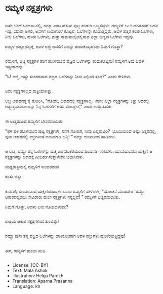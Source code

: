 # ರಮ್ಯಳ ನಕ್ಷತ್ರಗಳು

##
ಬಹು ಹಿಂದೆ ಒಂದೂರಿನಲ್ಲಿ, ರಮ್ಯಾ ಎಂಬ ಹೆಸರಿನ ಪುಟ್ಟ ಹುಡುಗಿ ಒಬ್ಬಳಿದ್ದಳು. ರಮ್ಯಳಿಗೆ ಕಿವಿ ಓಲೆಗಳೆಂದರೆ ಬಹಳ ಇಷ್ಟ. ಯಾರೇ ಆಗಲಿ, ಅವಳಿಗೆ ಉಡುಗೊರೆ ಕೊಟ್ಟರೆ, ಓಲೆಗಳನ್ನೇ ಕೊಡುತ್ತಿದ್ದರು. ಅವಳ ಹತ್ತಿರ ಕೆಂಪು ಓಲೆಗಳು, ನೀಲಿ ಓಲೆಗಳು, ಹಸಿರು ಓಲೆಗಳು, ಮತ್ತು ಕಾಮನಬಿಲ್ಲಿನಲ್ಲಿರುವ ಎಲ್ಲಾ ಬಣ್ಣದ ಓಲೆಗಳು ಇದ್ದವು. 

ರಮ್ಯಳ ಹುಟ್ಟುಹಬ್ಬಕ್ಕೆ, ಅವಳ ಅಜ್ಜಿ ಅವಳಿಗೆ ಏನನ್ನು ತಂದುಕೊಟ್ಟರೆಂದು ನಿಮಗೆ ಗೊತ್ತಾ? 

##
ರಮ್ಯಳಿಗೆ, ಅಜ್ಜಿ ನಕ್ಷತ್ರಗಳ ಹಾಗೆ ಹೊಳೆಯುವ ವಜ್ರದ ಓಲೆಗಳನ್ನು ತಂದುಕೊಟ್ಟರು! ರಮ್ಯಳಿಗೆ ಅವು ಬಹಳ ಇಷ್ಟವಾದವು. 

"ಓ! ಅಜ್ಜಿ, ಇಷ್ಟು ಸುಂದರವಾದ ವಜ್ರದ ಓಲೆಗಳನ್ನು ನೀನು ಎಲ್ಲಿಂದ ತಂದೆ?" ಎಂದು ಕೇಳಿದಳು. 

##
ಅದು ನಕ್ಷತ್ರಗಳಿಲ್ಲದ ರಾತ್ರಿಯಾಗಿತ್ತು. 

ಅಜ್ಜಿ ಆಕಾಶದತ್ತ ಕೈ ತೋರಿಸಿ, "ನೋಡು, ಆಕಾಶದಲ್ಲಿ ನಕ್ಷತ್ರಗಳಿಲ್ಲ.  ನಾನು ಎಲ್ಲಾ ನಕ್ಷತ್ರಗಳನ್ನು ಕಿತ್ತು ಅದರಲ್ಲಿ ಅತ್ಯುತ್ತಮವಾದುದನ್ನು ನಿನ್ನ ಓಲೆಗಳಿಗೆ ಆರಿಸಿ ತಂದಿದ್ದೇನೆ," ಎಂದು ಉತ್ತರಿಸಿದರು. 

##
ಈ ಉತ್ತರದಿಂದ ರಮ್ಯಳಿಗೆ ಬೇಸರವಾಯಿತು. 

"ಫಳ ಫಳ ಹೊಳೆಯುವ ಪುಟ್ಟ ನಕ್ಷತ್ರಗಳೇ, ನನಗೆ ಸೋಜಿಗ, ನೀವು ಎಲ್ಲಿರುವಿರಿ?  ಭೂಮಿಯಿಂದ ಅಷ್ಟು ಎತ್ತರದಲ್ಲಿ, ಪುನಃ ಆಕಾಶದಲ್ಲಿ ವಜ್ರಗಳಂತೆ ದಯಮಾಡಿ ಬನ್ನಿ! " ರಮ್ಯಾ ದುಃಖದಿಂದ ಹಾಡಿದಳು. 

##
ಆ ರಾತ್ರಿ, ರಮ್ಯಾ ತನ್ನ ಓಲೆಗಳನ್ನು ಬಿಚ್ಚಿ ಜಾಗರೂಕತೆಯಿಂದ ದಿಂಬಿನಡಿ ಇರಿಸಿದಳು. ಯಾವುದಾದರೂ ಯಕ್ಷಿಣಿ ಆ ನಕ್ಷತ್ರಗಳನ್ನು ಆಕಾಶಕ್ಕೆ ಹಿಂದಿರುಗಿಸುತ್ತಾಳೆಂದು ಬಯಸಿದಳು. 

ಮಧ್ಯರಾತ್ರಿಯಲ್ಲಿ ರಮ್ಯಳಿಗೆ ಸುಂದರವಾದ  

ಕನಸು ಬಿತ್ತು. 

##
ಕನಸಿನಲ್ಲಿ ಸುಂದರವಾದ ಯಕ್ಷಿಣಿಯೊಬ್ಬಳು ಬಂದು ರಮ್ಯಳಿಗೆ ಹೇಳಿದಳು, "ಯೋಚನೆ ಮಾಡಬೇಡ  ರಮ್ಯಾ, ಆಕಾಶದಲ್ಲಿಡಲು ಸಾವಿರಾರು ಹೊಸ ನಕ್ಷತ್ರಗಳು ನನ್ನಲ್ಲಿವೆ! " ರಮ್ಯಳಿಗೆ ಎಚ್ಚರವಾಯಿತು. 

ನಿಮಗೆ ಗೊತ್ತೇ, ಅವಳು ಏನು ನೋಡಿದಳೆಂದು? 

##
ರಾತ್ರಿಯ ಆಕಾಶ ನಕ್ಷತ್ರಗಳಿಂದ ತುಂಬಿತ್ತು! 

##
ರಮ್ಯಾ ಪುನಃ ತನ್ನ ವಜ್ರದ ಓಲೆಗಳನ್ನು ಹಾಕಿಕೊಂಡಾಗ ಅವಳ ಕಣ್ಣುಗಳು ಹೊಳೆಯುತ್ತಿದ್ದವು! 

##
ಈಗ, ರಮ್ಯಳಿಗೆ ತುಂಬಾ ಖುಷಿ. 

##
* License: [CC-BY]
* Text: Mala Ashok
* Illustration: Helga Parekh
* Translation: Aparna Prasanna
* Language: kn
